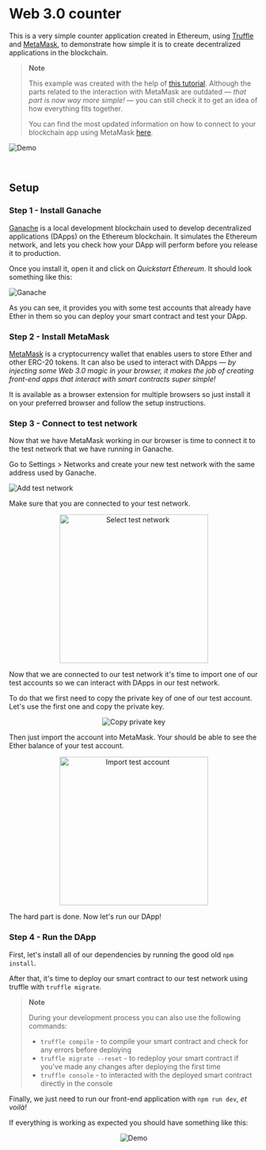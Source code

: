 # Web 3.0 counter

This is a very simple counter application created in Ethereum, using [Truffle](https://trufflesuite.com/docs/truffle/) and [MetaMask](https://metamask.io/), to demonstrate how simple it is to create decentralized applications in the blockchain.

> **Note**
>
> This example was created with the help of [this tutorial](https://www.youtube.com/watch?v=rzvk2kdjr2I). Although the parts related to the interaction with MetaMask are outdated — _that part is now way more simple!_ — you can still check it to get an idea of how everything fits together.
> 
> You can find the most updated information on how to connect to your blockchain app using MetaMask [here](https://docs.metamask.io/guide/).

![Demo](assets/demo.png)

<br/>

## Setup
### Step 1 - Install Ganache

[Ganache](https://trufflesuite.com/ganache/) is a local development blockchain used to develop decentralized applications (DApps) on the Ethereum blockchain. It simulates the Ethereum network, and lets you check how your DApp will perform before you release it to production.

Once you install it, open it and click on _Quickstart Ethereum_. It should look something like this: 

![Ganache](assets/ganache.png)

As you can see, it provides you with some test accounts that already have Ether in them so you can deploy your smart contract and test your DApp.

### Step 2 - Install MetaMask

[MetaMask](https://metamask.io/) is a cryptocurrency wallet that enables users to store Ether and other ERC-20 tokens. It can also be used to interact with DApps — _by injecting some Web 3.0 magic in your browser, it makes the job of creating front-end apps that interact with smart contracts super simple!_

It is available as a browser extension for multiple browsers so just install it on your preferred browser and follow the setup instructions.

### Step 3 - Connect to test network

Now that we have MetaMask working in our browser is time to connect it to the test network that we have running in Ganache.

Go to Settings > Networks and create your new test network with the same address used by Ganache.

![Add test network](assets/add-test-network.png)

Make sure that you are connected to your test network.

<p align="center">
  <img alt="Select test network" src="assets/select-test-network.gif" width="300px"/>
</p>

Now that we are connected to our test network it's time to import one of our test accounts so we can interact with DApps in our test network.

To do that we first need to copy the private key of one of our test account. Let's use the first one and copy the private key.

<p align="center">
  <img alt="Copy private key" src="assets/copy-private-key.gif"/>
</p>

Then just import the account into MetaMask. Your should be able to see the Ether balance of your test account.

<p align="center">
  <img alt="Import test account" src="assets/import-test-account.gif" width="300px"/>
</p>

The hard part is done. Now let's run our DApp!

### Step 4 - Run the DApp

First, let's install all of our dependencies by running the good old `npm install`.

After that, it's time to deploy our smart contract to our test network using truffle with `truffle migrate`.

> **Note**
>
> During your development process you can also use the following commands:
> - `truffle compile` - to compile your smart contract and check for any errors before deploying
> - `truffle migrate --reset` - to redeploy your smart contract if you've made any changes after deploying the first time
> - `truffle console` - to interacted with the deployed smart contract directly in the console

Finally, we just need to run our front-end application with `npm run dev`, _et voilà!_ 

If everything is working as expected you should have something like this:

<p align="center">
  <img alt="Demo" src="assets/demo.gif"/>
</p>
